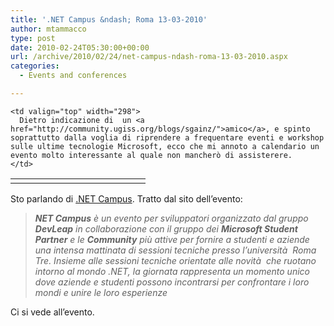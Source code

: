 ```yaml
---
title: '.NET Campus &ndash; Roma 13-03-2010'
author: mtammacco
type: post
date: 2010-02-24T05:30:00+00:00
url: /archive/2010/02/24/net-campus-ndash-roma-13-03-2010.aspx
categories:
  - Events and conferences

---
```

<table border="0" width="500" cellspacing="0" cellpadding="2">
  <tr>
    <td valign="top" width="200">
    </td>
    
    <td valign="top" width="298">
      Dietro indicazione di  un <a href="http://community.ugiss.org/blogs/sgainz/">amico</a>, e spinto soprattutto dalla voglia di riprendere a frequentare eventi e workshop sulle ultime tecnologie Microsoft, ecco che mi annoto a calendario un evento molto interessante al quale non mancherò di assisterere.
    </td>
  </tr>
</table>

Sto parlando di [.NET Campus][1]. Tratto dal sito dell&#8217;evento:

> _**NET Campus** è un evento per sviluppatori organizzato dal gruppo **DevLeap** in collaborazione con il gruppo dei **Microsoft Student Partner** e le **Community** più attive per fornire a studenti e aziende una intensa mattinata di sessioni tecniche presso l&#8217;università  Roma Tre. Insieme alle sessioni tecniche orientate alle novità  che ruotano intorno al mondo .NET, la giornata rappresenta un momento unico dove aziende e studenti possono incontrarsi per confrontare i loro mondi e unire le loro esperienze_

Ci si vede all&#8217;evento.

 [1]: http://www.dotnetcampus.it/Default.aspx